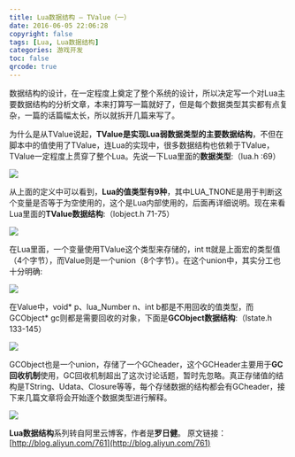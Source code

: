 ```yaml
---
title: Lua数据结构 — TValue（一）
date: 2016-06-05 22:06:28
copyright: false
tags: [Lua, Lua数据结构]
categories: 游戏开发
toc: false
qrcode: true
---
```


数据结构的设计，在一定程度上奠定了整个系统的设计，所以决定写一个对Lua主要数据结构的分析文章，本来打算写一篇就好了，但是每个数据类型其实都有点复杂，一篇的话篇幅太长，所以就拆开几篇来写了。

<!--more-->

为什么是从TValue说起，**TValue是实现Lua弱数据类型的主要数据结构**，不但在脚本中的值使用了TValue，连Lua的实现中，很多数据结构也依赖于TValue，TValue一定程度上贯穿了整个Lua。先说一下Lua里面的**数据类型**:（lua.h :69）

![](/images/luaTValue/lua-tvalue-01.png)

从上面的定义中可以看到，**Lua的值类型有9种**，其中LUA_TNONE是用于判断这个变量是否等于为空使用的，这个是Lua内部使用的，后面再详细说明。现在来看Lua里面的**TValue数据结构**:（lobject.h 71-75）

![](/images/luaTValue/lua-tvalue-02.png)

在Lua里面，一个变量使用TValue这个类型来存储的，int tt就是上面宏的类型值（4个字节），而Value则是一个union（8个字节）。在这个union中，其实分工也十分明确:

![](/images/luaTValue/lua-tvalue-03.png)

在Value中，void\* p、lua_Number n、int b都是不用回收的值类型，而GCObject\* gc则都是需要回收的对象，下面是**GCObject数据结构**:（lstate.h 133-145）

![](/images/luaTValue/lua-tvalue-04.png)

GCObject也是一个union，存储了一个GCheader，这个GCHeader主要用于**GC回收机制**使用，GC回收机制超出了这次讨论话题，暂时先忽略。真正存储值的结构是TString、Udata、Closure等等，每个存储数据的结构都会有GCheader，接下来几篇文章将会开始逐个数据类型进行解释。

![](/images/luaTValue/lua-tvalue-05.png)

**Lua数据结构**系列转自阿里云博客，作者是**罗日健**。
原文链接：[http://blog.aliyun.com/761](http://blog.aliyun.com/761)

